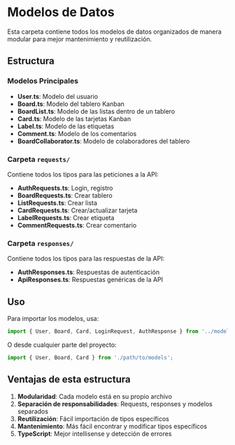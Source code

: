 # Modelos de Datos

Esta carpeta contiene todos los modelos de datos organizados de manera modular para mejor mantenimiento y reutilización.

## Estructura

### Modelos Principales
- **User.ts**: Modelo del usuario
- **Board.ts**: Modelo del tablero Kanban
- **BoardList.ts**: Modelo de las listas dentro de un tablero
- **Card.ts**: Modelo de las tarjetas Kanban
- **Label.ts**: Modelo de las etiquetas
- **Comment.ts**: Modelo de los comentarios
- **BoardCollaborator.ts**: Modelo de colaboradores del tablero

### Carpeta `requests/`
Contiene todos los tipos para las peticiones a la API:
- **AuthRequests.ts**: Login, registro
- **BoardRequests.ts**: Crear tablero
- **ListRequests.ts**: Crear lista
- **CardRequests.ts**: Crear/actualizar tarjeta
- **LabelRequests.ts**: Crear etiqueta
- **CommentRequests.ts**: Crear comentario

### Carpeta `responses/`
Contiene todos los tipos para las respuestas de la API:
- **AuthResponses.ts**: Respuestas de autenticación
- **ApiResponses.ts**: Respuestas genéricas de la API

## Uso

Para importar los modelos, usa:

```typescript
import { User, Board, Card, LoginRequest, AuthResponse } from '../models';
```

O desde cualquier parte del proyecto:

```typescript
import { User, Board, Card } from './path/to/models';
```

## Ventajas de esta estructura

1. **Modularidad**: Cada modelo está en su propio archivo
2. **Separación de responsabilidades**: Requests, responses y modelos separados
3. **Reutilización**: Fácil importación de tipos específicos
4. **Mantenimiento**: Más fácil encontrar y modificar tipos específicos
5. **TypeScript**: Mejor intellisense y detección de errores
